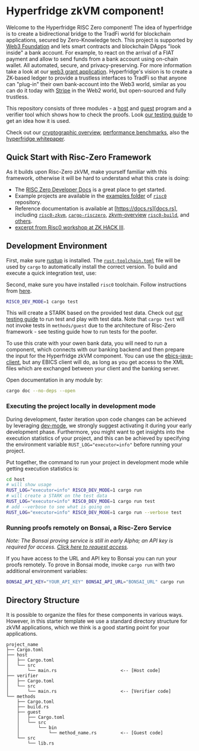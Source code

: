 # Hyperfridge zkVM component!

Welcome to the Hyperfridge RISC Zero component! The idea of hyperfridge is to create a bidirectional bridge to the TradFi world for blockchain applications, secured by Zero-Knowledge tech. This project is supported by [Web3 Foundation](https://web3.foundation/) and lets smart contracts and blockchain DApps "look inside" a bank account. For example, to react on the arrival of a FIAT payment and allow to send funds from a bank account using on-chain wallet. All automated, secure, and privacy-preserving. For more information take a look at our [web3 grant application](https://github.com/w3f/Grants-Program/blob/master/applications/hyperfridge.md). Hyperfridge's vision is to create a ZK-based ledger to provide a trustless interfaces to TradFi so that anyone can "plug-in" their own bank-account into the Web3 world, similar as you can do it today with [Stripe](https://en.wikipedia.org/wiki/Stripe,_Inc.) in the Web2 world, but open-sourced and fully trustless.

This repository consists of three modules - a [host](docs/host.md) and [guest](docs/guest-hyperfridge.md) program and a verifier tool which shows how to check the proofs. Look [our testing guide](docs/INSTRUCTIONS.md) to get an idea how it is used.

Check out our [cryptographic overview](docs/crypto.md), [performance benchmarks](docs/runtime.md), also the [hyperfridge whitepaper](https://github.com/element36-io/ocw-ebics/blob/main/docs/hyperfridge-draft.pdf).

## Quick Start with Risc-Zero Framework

As it builds upon Risc-Zero zkVM, make yourself familiar with this framework, otherwise it will be hard to understand what this crate is doing: 

- The [RISC Zero Developer Docs][dev-docs] is a great place to get started.
- Example projects are available in the [examples folder][examples] of
  [`risc0`][risc0-repo] repository.
- Reference documentation is available at [https://docs.rs][docs.rs], including
  [`risc0-zkvm`][risc0-zkvm], [`cargo-risczero`][cargo-risczero], [zkvm-overview][zkvm-overview]
  [`risc0-build`][risc0-build], and [others][crates].
- [excerpt from Risc0 workshop at ZK HACK III][zkhack-iii].

## Development Environment

First, make sure [rustup] is installed. The [`rust-toolchain.toml`][rust-toolchain] file will be used by `cargo` to
automatically install the correct version. To build and execute a quick integration test, use: 

Second, make sure you have installed `risc0` toolchain. Follow instructions from [here][quick-start].

```bash
RISC0_DEV_MODE=1 cargo test
```

This will create a STARK based on the provided test data. Check out [our testing guide](docs/INSTRUCTIONS.md) to run test and play with test data. Note that `cargo test` will not invoke tests in `methods/guest` due to the architecture of Risc-Zero framework - see testing guide how to run tests for the poofer.

To use this crate with your owen bank data, you will need to run a component, which connects with our banking backend and then prepare the input for the Hyperfridge zkVM component. You can use the [ebics-java-client][ebics-java-client], but any EBICS client will do, as long as you get access to the XML files which are exchanged between your client and the banking server.

Open documentation in any module by:

```bash
cargo doc --no-deps --open
```

### Executing the project locally in development mode

During development, faster iteration upon code changes can be achieved by leveraging [dev-mode], we strongly suggest activating it during your early development phase. Furthermore, you might want to get insights into the execution statistics of your project, and this can be achieved by specifying the environment variable `RUST_LOG="executor=info"` before running your project.

Put together, the command to run your project in development mode while getting execution statistics is:

```bash
cd host
# will show usage
RUST_LOG="executor=info" RISC0_DEV_MODE=1 cargo run
# will create a STARK on the test data 
RUST_LOG="executor=info" RISC0_DEV_MODE=1 cargo run test
# add --verbose to see what is going on
RUST_LOG="executor=info" RISC0_DEV_MODE=1 cargo run --verbose test
```

### Running proofs remotely on Bonsai, a Risc-Zero Service

_Note: The Bonsai proving service is still in early Alpha; an API key is
required for access. [Click here to request access][bonsai access]._

If you have access to the URL and API key to Bonsai you can run your proofs
remotely. To prove in Bonsai mode, invoke `cargo run` with two additional
environment variables:

```bash
BONSAI_API_KEY="YOUR_API_KEY" BONSAI_API_URL="BONSAI_URL" cargo run
```

## Directory Structure

It is possible to organize the files for these components in various ways.
However, in this starter template we use a standard directory structure for zkVM
applications, which we think is a good starting point for your applications.

```text
project_name
├── Cargo.toml
├── host
│   ├── Cargo.toml
│   └── src
│       └── main.rs                        <-- [Host code]
├── verifier
│   ├── Cargo.toml
│   └── src
│       └── main.rs                        <-- [Verifier code]
└── methods
    ├── Cargo.toml
    ├── build.rs
    ├── guest
    │   ├── Cargo.toml
    │   └── src
    │       └── bin
    │           └── method_name.rs         <-- [Guest code]
    └── src
        └── lib.rs
```



[bonsai access]: https://bonsai.xyz/apply
[cargo-risczero]: https://docs.rs/cargo-risczero
[crates]: https://github.com/risc0/risc0/blob/main/README.md#rust-binaries
[quick-start]: https://dev.risczero.com/api/zkvm/quickstart
[dev-docs]: https://dev.risczero.com
[dev-mode]: https://dev.risczero.com/api/zkvm/dev-mode
[docs.rs]: https://docs.rs/releases/search?query=risc0
[examples]: https://github.com/risc0/risc0/tree/main/examples
[risc0-build]: https://docs.rs/risc0-build
[risc0-repo]: https://www.github.com/risc0/risc0
[risc0-zkvm]: https://docs.rs/risc0-zkvm
[rustup]: https://rustup.rs
[rust-toolchain]: rust-toolchain.toml
[zkvm-overview]: https://dev.risczero.com/zkvm
[zkhack-iii]: https://www.youtube.com/watch?v=Yg_BGqj_6lg&list=PLcPzhUaCxlCgig7ofeARMPwQ8vbuD6hC5&index=5
[ebics-java-client]: https://github.com/element36-io/ebics-java-client